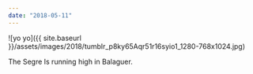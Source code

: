 ```yaml
---
date: "2018-05-11"
---
```


![yo yo]({{ site.baseurl }}/assets/images/2018/tumblr_p8ky65Aqr51r16syio1_1280-768x1024.jpg)

The Segre Is running high in Balaguer.
